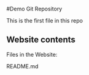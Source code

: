 #Demo Git Repository

This is the first file in this repo


##  Website contents
Files in the Website:

README.md